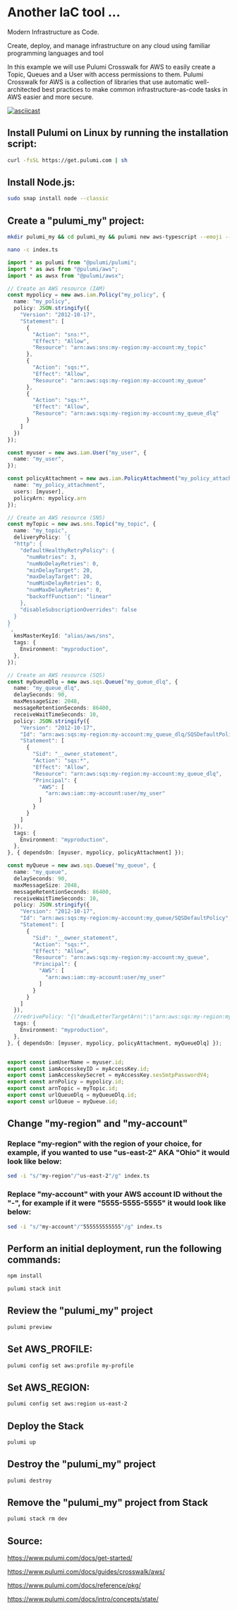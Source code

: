 # Another IaC tool ...

Modern Infrastructure as Code.

Create, deploy, and manage infrastructure on any cloud using familiar programming languages and tool

In this example we will use Pulumi Crosswalk for AWS to easily create a Topic, Queues and a User with access permissions to them. Pulumi Crosswalk for AWS is a collection of libraries that use automatic well-architected best practices to make common infrastructure-as-code tasks in AWS easier and more secure.

[![asciicast](https://asciinema.org/a/qubHolAxGcNEnbqj3GIjVsq6M.svg)](https://asciinema.org/a/qubHolAxGcNEnbqj3GIjVsq6M)

## Install Pulumi on Linux by running the installation script:

```bash
curl -fsSL https://get.pulumi.com | sh
```

## Install Node.js:

```bash
sudo snap install node --classic
```

## Create a "pulumi_my" project:

```bash
mkdir pulumi_my && cd pulumi_my && pulumi new aws-typescript --emoji --generate-only
```

```bash
nano -c index.ts
```

```ts
import * as pulumi from "@pulumi/pulumi";
import * as aws from "@pulumi/aws";
import * as awsx from "@pulumi/awsx";

// Create an AWS resource (IAM)
const mypolicy = new aws.iam.Policy("my_policy", {
  name: "my_policy",
  policy: JSON.stringify({
    "Version": "2012-10-17",
    "Statement": [
      {
        "Action": "sns:*",
        "Effect": "Allow",
        "Resource": "arn:aws:sns:my-region:my-account:my_topic"
      },
      {
        "Action": "sqs:*",
        "Effect": "Allow",
        "Resource": "arn:aws:sqs:my-region:my-account:my_queue"
      },
      {
        "Action": "sqs:*",
        "Effect": "Allow",
        "Resource": "arn:aws:sqs:my-region:my-account:my_queue_dlq"
      }
    ]
  })
});

const myuser = new aws.iam.User("my_user", {
  name: "my_user",
});

const policyAttachment = new aws.iam.PolicyAttachment("my_policy_attachment", {
  name: "my_policy_attachment",
  users: [myuser],
  policyArn: mypolicy.arn
});

// Create an AWS resource (SNS)
const myTopic = new aws.sns.Topic("my_topic", {
  name: "my_topic",
  deliveryPolicy: `{
  "http": {
    "defaultHealthyRetryPolicy": {
      "numRetries": 3,
      "numNoDelayRetries": 0,
      "minDelayTarget": 20,
      "maxDelayTarget": 20,
      "numMinDelayRetries": 0,
      "numMaxDelayRetries": 0,
      "backoffFunction": "linear"
    },
    "disableSubscriptionOverrides": false
  }
}
`,
  kmsMasterKeyId: "alias/aws/sns",
  tags: {
    Environment: "myproduction",
  },
});

// Create an AWS resource (SQS)
const myQueueDlq = new aws.sqs.Queue("my_queue_dlq", {
  name: "my_queue_dlq",
  delaySeconds: 90,
  maxMessageSize: 2048,
  messageRetentionSeconds: 86400,
  receiveWaitTimeSeconds: 10,
  policy: JSON.stringify({
    "Version": "2012-10-17",
    "Id": "arn:aws:sqs:my-region:my-account:my_queue_dlq/SQSDefaultPolicy",
    "Statement": [
      {
        "Sid": "__owner_statement",
        "Action": "sqs:*",
        "Effect": "Allow",
        "Resource": "arn:aws:sqs:my-region:my-account:my_queue_dlq",
        "Principal": {
          "AWS": [
            "arn:aws:iam::my-account:user/my_user"
          ]
        }
      }
    ]
  }),
  tags: {
    Environment: "myproduction",
  },
}, { dependsOn: [myuser, mypolicy, policyAttachment] });

const myQueue = new aws.sqs.Queue("my_queue", {
  name: "my_queue",
  delaySeconds: 90,
  maxMessageSize: 2048,
  messageRetentionSeconds: 86400,
  receiveWaitTimeSeconds: 10,
  policy: JSON.stringify({
    "Version": "2012-10-17",
    "Id": "arn:aws:sqs:my-region:my-account:my_queue/SQSDefaultPolicy",
    "Statement": [
      {
        "Sid": "__owner_statement",
        "Action": "sqs:*",
        "Effect": "Allow",
        "Resource": "arn:aws:sqs:my-region:my-account:my_queue",
        "Principal": {
          "AWS": [
            "arn:aws:iam::my-account:user/my_user"
          ]
        }
      }
    ]
  }),
  //redrivePolicy: "{\"deadLetterTargetArn\":\"arn:aws:sqs:my-region:my-account:my_queue_dlq\",\"maxReceiveCount\":\"4\"}",
  tags: {
    Environment: "myproduction",
  },
}, { dependsOn: [myuser, mypolicy, policyAttachment, myQueueDlq] });


export const iamUserName = myuser.id;
export const iamAccesskeyID = myAccessKey.id;
export const iamAccesskeySecret = myAccessKey.sesSmtpPasswordV4;
export const arnPolicy = mypolicy.id;
export const arnTopic = myTopic.id;
export const urlQueueDlq = myQueueDlq.id;
export const urlQueue = myQueue.id;
```

## Change "my-region" and "my-account"

### Replace "my-region" with the region of your choice, for example, if you wanted to use "us-east-2" AKA "Ohio" it would look like below:

```bash
sed -i "s/"my-region"/"us-east-2"/g" index.ts
```

### Replace "my-account" with your AWS account ID without the "-", for example if it were "5555-5555-5555" it would look like below:

```bash
sed -i "s/"my-account"/"555555555555"/g" index.ts
```

## Perform an initial deployment, run the following commands:

```bash
npm install
```

```bash
pulumi stack init
```

## Review the "pulumi_my" project

```bash
pulumi preview
```

## Set AWS_PROFILE:

```bash
pulumi config set aws:profile my-profile
```

## Set AWS_REGION:

```bash
pulumi config set aws:region us-east-2
```

## Deploy the Stack

```bash
pulumi up
```

## Destroy the "pulumi_my" project

```bash
pulumi destroy
```

## Remove the "pulumi_my" project from Stack

```bash
pulumi stack rm dev
```

## Source:

<https://www.pulumi.com/docs/get-started/>

<https://www.pulumi.com/docs/guides/crosswalk/aws/>

<https://www.pulumi.com/docs/reference/pkg/>

<https://www.pulumi.com/docs/intro/concepts/state/>
